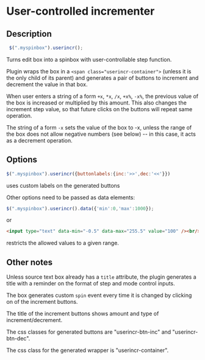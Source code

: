 User-controlled incrementer
===========================

Description
-----------

```javascript
 $(".myspinbox").userincr();
```

Turns edit box into a spinbox with user-controllable step function.

Plugin wraps the box in a `<span class="userincr-container">` (unless it is the only child of its parent) and generates a pair of buttons to increment and decrement the value in that box.

When user enters a string of a form `+x`, `*x`, `/x`, `+x%`, `-x%`, the
previous value of the box is increased or multiplied by this amount. This also
changes the increment step value, so that future clicks on the buttons will
repeat same operation.

The string of a form `-x` sets the value of the box to -x, unless the range of
the box does not allow negative numbers (see below) -- in this case, it acts as
a decrement operation.

Options
-------

```javascript
$(".myspinbox").userincr({buttonlabels:{inc:'>>',dec:'<<'}})
```
uses custom labels on the generated buttons


Other options need to be passed as data elements:

```javascript
$(".myspinbox").userincr().data({'min':0,'max':1000});
```

or

```html
<input type="text" data-min="-0.5" data-max="255.5" value="100" /><br/>
```

restricts the allowed values to a given range.


Other notes
-----------

Unless source text box already has a `title` attribute, the plugin generates a
title with a reminder on the format of step and mode control inputs.

The box generates custom `spin` event every time it is changed by clicking on
of the increment buttons.

The title of the increment buttons shows amount and type of
increment/decrement.

The css classes for generated buttons are "userincr-btn-inc" and
"userincr-btn-dec".

The css class for the generated wrapper is "userincr-container".




